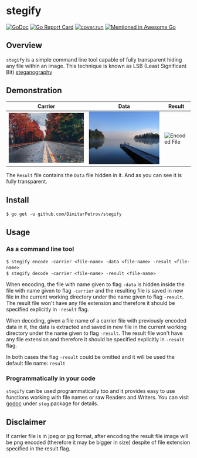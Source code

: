 # stegify
[![GoDoc](https://godoc.org/github.com/DimitarPetrov/stegify?status.svg)](https://godoc.org/github.com/DimitarPetrov/stegify)
[![Go Report Card](https://goreportcard.com/badge/github.com/DimitarPetrov/stegify)](https://goreportcard.com/report/github.com/DimitarPetrov/stegify)
[![cover.run](https://cover.run/go/github.com/DimitarPetrov/stegify.svg?style=flat&tag=golang-1.10)](https://cover.run/go?tag=golang-1.10&repo=github.com%2FDimitarPetrov%2Fstegify)
[![Mentioned in Awesome Go](https://awesome.re/mentioned-badge.svg)](https://github.com/avelino/awesome-go)  


## Overview
`stegify` is a simple command line tool capable of fully transparent hiding any file within an image.
This technique is known as LSB (Least Significant Bit) [steganography](https://en.wikipedia.org/wiki/steganography) 

## Demonstration

| Carrier                                | Data                                | Result                                               |
| ---------------------------------------| ------------------------------------|------------------------------------------------------|
| ![Original File](examples/street.jpeg) | ![Encoded File](examples/lake.jpeg) | ![Encoded File](examples/test_decode.jpeg) |

The `Result` file contains the `Data` file hidden in it. And as you can see it is fully transparent.

## Install
```
$ go get -u github.com/DimitarPetrov/stegify
```

## Usage

### As a command line tool
```
$ stegify encode -carrier <file-name> -data <file-name> -result <file-name>
$ stegify decode -carrier <file-name> -result <file-name>
```
When encoding, the file with name given to flag `-data` is hidden inside the file with name given to flag
`-carrier` and the resulting file is saved in new file in the current working directory under the
name given to flag `-result`.
The result file won't have any file extension and therefore it should be specified explicitly in `-result` flag. 

When decoding, given a file name of a carrier file with previously encoded data in it, the data is extracted
and saved in new file in the current working directory under the name given to flag `-result`.
The result file won't have any file extension and therefore it should be specified explicitly in `-result` flag.

In both cases the flag `-result` could be omitted and it will be used the default file name: `result`

### Programmatically in your code

`stegify` can be used programmatically too and it provides easy to use functions working with file names
or raw Readers and Writers. You can visit [godoc](https://godoc.org/github.com/DimitarPetrov/stegify) under
`steg` package for details.

## Disclaimer

If carrier file is in jpeg or jpg format, after encoding the result file image will be png encoded (therefore it may be bigger in size)
despite of file extension specified in the result flag.